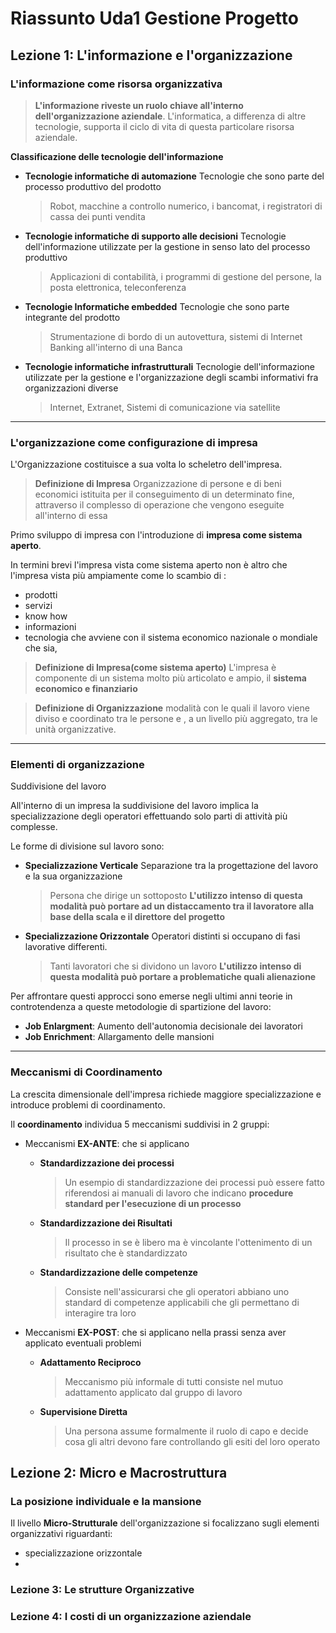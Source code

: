 # Riassunto Uda1 Gestione Progetto

## Lezione 1: L'informazione e l'organizzazione

### L'informazione come risorsa organizzativa

> **L'informazione riveste un ruolo chiave all'interno dell'organizzazione aziendale**. L'informatica, a differenza di altre tecnologie, supporta il ciclo di vita di questa particolare risorsa aziendale.

**Classificazione delle tecnologie dell'informazione**
- **Tecnologie informatiche di automazione**
Tecnologie che sono parte del processo produttivo del prodotto
	> Robot, macchine a controllo numerico, i bancomat, i registratori di cassa dei punti vendita

- **Tecnologie informatiche di supporto alle decisioni**
Tecnologie dell'informazione utilizzate per la gestione in senso lato del processo produttivo
	> Applicazioni di contabilità, i programmi di gestione del persone, la posta elettronica, teleconferenza
	
- **Tecnologie Informatiche embedded**
Tecnologie che sono parte integrante del prodotto
	> Strumentazione di bordo di un autovettura, sistemi di Internet Banking all'interno di una Banca
	
- **Tecnologie informatiche infrastrutturali**
Tecnologie dell'informazione utilizzate per la gestione e l'organizzazione degli scambi informativi fra organizzazioni diverse
	> Internet, Extranet, Sistemi di comunicazione via satellite
- - - 
### L'organizzazione come configurazione di impresa

L'Organizzazione costituisce a sua volta lo scheletro dell'impresa.

> **Definizione di Impresa**
> Organizzazione di persone e di beni economici istituita per il conseguimento di un determinato fine, attraverso il complesso di operazione che vengono eseguite all'interno di essa

Primo sviluppo di impresa con l'introduzione di **impresa come sistema aperto**.

In termini brevi l'impresa vista come sistema aperto non è altro che l'impresa vista più ampiamente come lo scambio di :
- prodotti
- servizi
- know how 
- informazioni
- tecnologia
che avviene con il sistema economico nazionale o mondiale che sia,

> **Definizione di Impresa(come sistema aperto)**
> L'impresa è componente di un sistema molto più articolato e ampio, il **sistema economico e finanziario**

> **Definizione di Organizzazione**
> modalità con le quali il lavoro viene diviso e coordinato tra le persone e , a un livello più aggregato, tra le unità organizzative.
- - - 
### Elementi di organizzazione

Suddivisione del lavoro

All'interno di un impresa la suddivisione del lavoro implica la specializzazione degli operatori effettuando solo parti di attività più complesse.
 
Le forme di divisione sul lavoro sono:
- **Specializzazione Verticale**
Separazione  tra la progettazione del lavoro e la sua organizzazione
	> Persona che dirige un sottoposto
	> **L'utilizzo intenso di questa modalità può portare ad un distaccamento tra il lavoratore alla base della scala e il direttore del progetto**

- **Specializzazione Orizzontale**
Operatori distinti si occupano di fasi lavorative differenti.
	> Tanti lavoratori che si dividono un lavoro
	> **L'utilizzo intenso di questa modalità può portare a problematiche quali alienazione**

Per affrontare questi approcci sono emerse negli ultimi anni teorie in controtendenza a queste metodologie di spartizione del lavoro:
- **Job Enlargment**: Aumento dell'autonomia decisionale dei lavoratori
- **Job Enrichment**: Allargamento delle mansioni 
- - - 
### Meccanismi di Coordinamento

La crescita dimensionale dell'impresa richiede maggiore specializzazione e introduce problemi di coordinamento.

Il **coordinamento** individua 5 meccanismi suddivisi in 2 gruppi:
- Meccanismi **EX-ANTE**: che si applicano 
	- **Standardizzazione dei processi**
		> Un esempio di standardizzazione dei processi può essere fatto riferendosi ai manuali di lavoro che indicano **procedure standard per l'esecuzione di un processo**
	
	- **Standardizzazione dei Risultati**
		> Il processo in se è libero ma è vincolante l'ottenimento di un risultato che è standardizzato
	
	- **Standardizzazione delle competenze**
		> Consiste nell'assicurarsi che gli operatori abbiano uno standard di competenze applicabili che gli permettano di interagire tra loro
		
- Meccanismi **EX-POST**: che si applicano nella prassi senza aver applicato eventuali problemi
	- **Adattamento Reciproco**
		> Meccanismo più informale di tutti consiste nel mutuo adattamento applicato dal gruppo di lavoro 
	
	- **Supervisione Diretta**
		> Una persona assume formalmente il ruolo di capo e decide cosa gli altri devono fare controllando gli esiti del loro operato


## Lezione 2: Micro e Macrostruttura

### La posizione individuale e la mansione

Il livello **Micro-Strutturale** dell'organizzazione si focalizzano sugli elementi organizzativi riguardanti:
- specializzazione orizzontale
- 

### Lezione 3: Le strutture Organizzative 

### Lezione 4: I costi di un organizzazione aziendale

<!--stackedit_data:
eyJoaXN0b3J5IjpbNzgwODk5NzksLTQ0MDY4MDg4MiwyMDIxMD
AzMjUzLC0xMTU3MDI3ODA4LDEwOTc3NzQwMTYsNDU2MzEzNDQ0
LDk5MjU1ODM1MSwtMTE0OTU3ODE5MCwtMTY2ODc4NTYxNCwxND
AzMjc3NTQ2LC0xMDI3MTMwNDAzLDE2OTkwNDYwMTAsLTE3NDk4
MjI5NTMsNTc0ODg3MjYzLDE3MDU0OTY2MTJdfQ==
-->